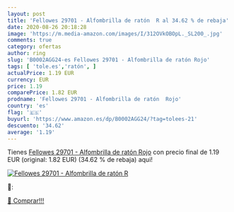 ```yaml
---
layout: post
title: 'Fellowes 29701 - Alfombrilla de ratón  R al 34.62 % de rebaja'
date: 2020-08-26 20:18:28
image: 'https://m.media-amazon.com/images/I/312OVkOBOpL._SL200_.jpg'
comments: true
category: ofertas
author: ring
slug: 'B0002AGG24-es Fellowes 29701 - Alfombrilla de ratón Rojo'
tags: [ 'tole.es','ratón', ]
actualPrice: 1.19 EUR
currency: EUR
price: 1.19
comparePrice: 1.82 EUR
prodname: 'Fellowes 29701 - Alfombrilla de ratón  Rojo'
country: 'es'
flag: '🇪🇸'
buyurl: 'https://www.amazon.es/dp/B0002AGG24/?tag=tolees-21'
descuento: '34.62'
average: '1.19'
---
```


Tienes [Fellowes 29701 - Alfombrilla de ratón  Rojo](https://www.amazon.es/dp/B0002AGG24/?tag=tolees-21) con precio final de  1.19 EUR (original: 1.82 EUR) (34.62 %  de rebaja) aqui!

[![Fellowes 29701 - Alfombrilla de ratón  R](https://m.media-amazon.com/images/I/312OVkOBOpL._SL200_.jpg)](https://www.amazon.es/dp/B0002AGG24/?tag=tolees-21)

🔎:


[🛒 Comprar!!!](https://www.amazon.es/dp/B0002AGG24/?tag=tolees-21)
